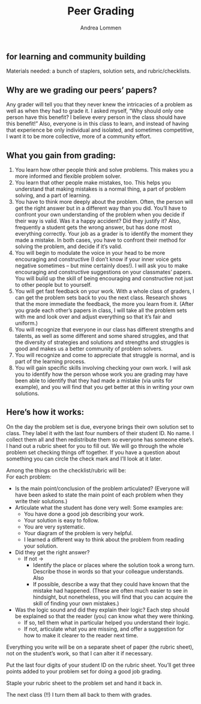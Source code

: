 ﻿---
layout: page
title: Peer Grading 
permalink: /peer/
author: Andrea Lommen
---

## for learning and community building

Materials needed: a bunch of staplers, solution sets, and rubric/checklists.

## Why are we grading our peers’ papers?
Any grader will tell you that they never knew the intricacies of a problem as well as when they had to grade it. I asked myself, “Why should only one person have this benefit?   I believe every person in the class should have this benefit!”
Also, everyone is in this class to learn, and instead of having that experience be only individual and isolated, and sometimes competitive, I want it to be more collective, more of a community effort. 

## What you gain from grading:
1.  You learn how other people think and solve problems.  This makes you a more informed and flexible problem solver. 
2.	You learn that other people make mistakes, too.  This helps you understand that making mistakes is a normal thing, a part of problem solving, and a part of learning.  
3.	You have to think more deeply about the problem.  Often, the person will get the right answer but in a different way than you did.  You’ll have to confront your own understanding of the problem when you decide if their way is valid.  Was it a happy accident?  Did they justify it?   Also, frequently a student gets the wrong answer, but has done most everything correctly.  Your job as a grader is to identify the moment they made a mistake.  In both cases, you have to confront their method for solving the problem, and decide if it’s valid. 
4.	You will begin to modulate the voice in your head to be more encouraging and constructive (I don’t know if your inner voice gets negative sometimes – but mine certainly does!). I will ask you to make encouraging and constructive suggestions on your classmates’ papers.   You will build up the skill of being encouraging and constructive not just to other people but to yourself.  
5.	You will get fast feedback on your work. With a whole class of graders, I can get the problem sets back to you the next class.  Research shows that the more immediate the feedback, the more you learn from it. (After you grade each other’s papers in class, I will take all the problem sets with me and look over and adjust everything so that it’s fair and uniform.)
6.	You will recognize that everyone in our class has different strengths and talents, as well as some different and some shared struggles, and that the diversity of strategies and solutions and strengths and struggles is good and makes us a better community of problem solvers.
7.	You will recognize and come to appreciate that struggle is normal, and is part of the learning process. 
8.	You will gain specific skills involving checking your own work.  I will ask you to identify how the person whose work you are grading may have been able to identify that they had made a mistake (via units for example), and you will find that you get better at this in writing your own solutions.


## Here’s how it works:
On the day the problem set is due, everyone brings their own solution set to class. They label it with the last four numbers of their student ID.  No name.  I collect them all and then redistribute them so everyone has someone else’s. I hand out a rubric sheet for you to fill out. We will go through the whole problem set checking things off together. If you have a question about something you can circle the check mark and I’ll look at it later. 

Among the things on the checklist/rubric will be:
<br>
For each problem:
   *	Is the main point/conclusion of the problem articulated?  (Everyone will have been asked to state the main point of each problem when they write their solutions.) 
   *	Articulate what the student has done very well: Some examples are:
        *	You have done a good job describing your work.
        *	Your solution is easy to follow.
        *	You are very systematic.
        *	Your diagram of the problem is very helpful.
        *	I learned a different way to think about the problem from reading your solution.
   *	Did they get the right answer?
        * If not -> 
	<ul>
            <li>	Identify the place or places where the solution took a wrong turn.   Describe those in words so that your colleague understands.  Also </li> 
            <li>	If possible, describe a way that they could have known that the mistake had happened. (These are often much easier to see in hindsight, but nonetheless, you will find that you can acquire the skill of finding your own mistakes.) </li>
        </ul>
   *    Was the logic sound and did they explain their logic?  Each step should be explained so that the reader (you) can know what they were thinking.
        * If so, tell them what in particular helped you understand their logic.
        * If not, articulate what you are missing, and offer a suggestion for how to make it clearer to the reader next time.

Everything you write will be on a separate sheet of paper (the rubric sheet), not on the student’s work, so that I can alter it if necessary.

Put the last four digits of your student ID on the rubric sheet.   You’ll get three points added to your problem set for doing a good job grading. 

Staple your rubric sheet to the problem set and hand it back in.

The next class (!!) I turn them all back to them with grades.



